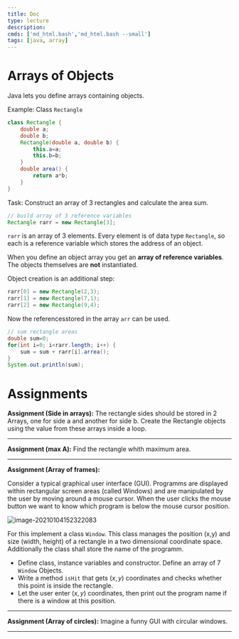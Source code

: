 ```yaml
---
title: Doc
type: lecture
description: 
cmds: ['md_html.bash','md_html.bash --small']
tags: [java, array]
---
```


# Arrays of Objects

Java lets you define arrays containing objects.

Example: Class `Rectangle` 

```java
class Rectangle {
    double a;
    double b;
    Rectangle(double a, double b) {
        this.a=a;
        this.b=b;
    }
    double area() {
        return a*b;
    }
}
```



Task: Construct an array of 3 rectangles and calculate the area sum.

```java
// build array of 3 reference variables
Rectangle rarr = new Rectangle[3];
```

`rarr` is an array of 3 elements. Every element is of data type `Rectangle`, so each is a reference variable which stores the address of an object.

When you define an object array you get an **array of reference variables**. The objects themselves are **not** instantiated. 


Object creation is an additional step:

```java
rarr[0] = new Rectangle(2,3);
rarr[1] = new Rectangle(7,1);
rarr[2] = new Rectangle(9,4);
```

Now the referencesstored in the array `arr` can be used.

```java
// sum rectangle areas
double sum=0;
for(int i=0; i<rarr.length; i++) {
    sum = sum + rarr[i].arrea();
}
System.out.println(sum);
```





# Assignments



**Assignment (Side in arrays):** The rectangle sides should be stored in 2 Arrays, one for side a and another for side b. Create the Rectangle objects using the value from these arrays inside a loop.



---

**Assignment (max A):** Find the rectangle whith maximum area.



---

**Assignment (Array of frames):**

Consider a typical graphical user interface (GUI). Programms are displayed within rectangular screen areas (called Windows) and are manipulated by the user by moving around a mouse cursor. When the user clicks the mouse button we want to know which program is below the mouse cursor position.

![image-20210104152322083](fig/image-20210104152322083.png)

For this implement a class  `Window`. This class manages the position (x,y) and size (width, height) of a rectangle in a two dimensional coordinate space. Additionally the class shall store the name of the programm.

- Define class, instance variables and constructor.
  Define an array of 7 `Window` Objects.
- Write a method `isHit` that gets $(x,y)$ coordinates and checks whether this point is inside the rectangle. 
- Let the user enter $(x,y)$ coordinates, then print out the program name if there is a window at this position.

---



**Assignment (Array of circles):**
Imagine a funny GUI with circular windows.

---












